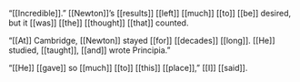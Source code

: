 “[[Incredible]].” [[Newton]]’s [[results]] [[left]] [[much]] [[to]] [[be]] desired, but it [[was]] [[the]] [[thought]] [[that]] counted.

“[[At]] Cambridge, [[Newton]] stayed [[for]] [[decades]] [[long]]. [[He]] studied, [[taught]], [[and]] wrote Principia.”

“[[He]] [[gave]] so [[much]] [[to]] [[this]] [[place]],” [[I]] [[said]].